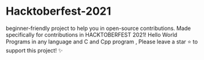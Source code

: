 # Hacktoberfest-2021
beginner-friendly project to help you in open-source contributions. Made specifically for contributions in HACKTOBERFEST 2021! Hello World Programs in any language and C and Cpp program , Please leave a star ⭐ to support this project! ✨

